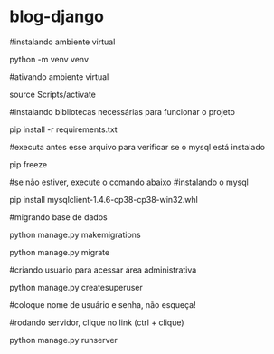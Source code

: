 # blog-django

#instalando ambiente virtual

python -m venv venv

#ativando ambiente virtual

source Scripts/activate

#instalando bibliotecas necessárias para funcionar o projeto

pip install -r requirements.txt

#executa antes esse arquivo para verificar se o mysql está instalado

pip freeze

#se não estiver, execute o comando abaixo
#instalando o mysql

pip install mysqlclient-1.4.6-cp38-cp38-win32.whl

#migrando base de dados

python manage.py makemigrations

python manage.py migrate

#criando usuário para acessar área administrativa

python manage.py createsuperuser

#coloque nome de usuário e senha, não esqueça!

#rodando servidor, clique no link (ctrl + clique)

python manage.py runserver
